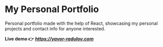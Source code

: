 # My Personal Portfolio

Personal portfolio made with the help of React, showcasing my personal projects and contact info for anyone interested.

**Live demo 👉** ***https://yavor-radulov.com***
